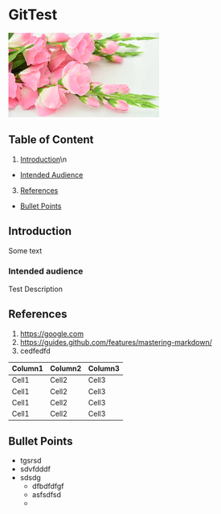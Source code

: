 # GitTest

![Flower](https://github.com/asimmhd/GitTest/blob/master/images/download.jpg)

## Table of Content

1. [Introduction](#introduction)\n
* [Intended Audience](#intended-audience)
3. [References](#references)
* [Bullet Points](#bullet-points)



## Introduction
Some text

### Intended audience

Test Description



## References

1. https://google.com
2. https://guides.github.com/features/mastering-markdown/
3. cedfedfd

|Column1|Column2|Column3|
|---|---|---|
|Cell1|Cell2|Cell3|
|Cell1|Cell2|Cell3|
|Cell1|Cell2|Cell3|
|Cell1|Cell2|Cell3|































































## Bullet Points 

* tgsrsd
* sdvfdddf
* sdsdg
    * dfbdfdfgf
    * asfsdfsd
    * 